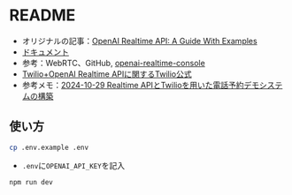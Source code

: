 # README

- オリジナルの記事：[OpenAI Realtime API: A Guide With Examples](https://www.datacamp.com/tutorial/realtime-api-openai)
- [ドキュメント](https://platform.openai.com/docs/guides/realtime-model-capabilities#text-inputs-and-outputs)
- 参考：WebRTC、GitHub, [openai-realtime-console](https://github.com/openai/openai-realtime-console)
- [Twilio+OpenAI Realtime APIに関するTwilio公式](https://github.com/twilio-samples/speech-assistant-openai-realtime-api-node)
- 参考メモ：[2024-10-29 Realtime APIとTwilioを用いた電話予約デモシステムの構築](https://www.ai-shift.co.jp/techblog/4980)

## 使い方

```sh
cp .env.example .env
```

- `.env`に`OPENAI_API_KEY`を記入

```sh
npm run dev
```
